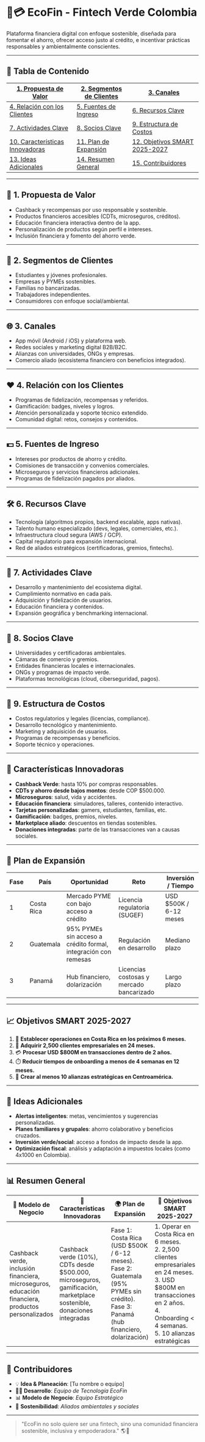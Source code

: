 # 🌱💳 EcoFin - Fintech Verde Colombia  

Plataforma financiera digital con enfoque sostenible, diseñada para fomentar el ahorro, ofrecer acceso justo al crédito, e incentivar prácticas responsables y ambientalmente conscientes.  

---

## 📑 Tabla de Contenido

| [1. Propuesta de Valor](#-1-propuesta-de-valor) | [2. Segmentos de Clientes](#-2-segmentos-de-clientes) | [3. Canales](#-3-canales) |
|-----------------------------------------------|----------------------------------------------------|---------------------------|
| [4. Relación con los Clientes](#-4-relación-con-los-clientes) | [5. Fuentes de Ingreso](#-5-fuentes-de-ingreso) | [6. Recursos Clave](#-6-recursos-clave) |
| [7. Actividades Clave](#-7-actividades-clave) | [8. Socios Clave](#-8-socios-clave) | [9. Estructura de Costos](#-9-estructura-de-costos) |
| [10. Características Innovadoras](#-características-innovadoras) | [11. Plan de Expansión](#-plan-de-expansión) | [12. Objetivos SMART 2025-2027](#-objetivos-smart-2025-2027) |
| [13. Ideas Adicionales](#-ideas-adicionales) | [14. Resumen General](#-resumen-general) | [15. Contribuidores](#-contribuidores) |

---

## 🔑 1. Propuesta de Valor
- Cashback y recompensas por uso responsable y sostenible.  
- Productos financieros accesibles (CDTs, microseguros, créditos).  
- Educación financiera interactiva dentro de la app.  
- Personalización de productos según perfil e intereses.  
- Inclusión financiera y fomento del ahorro verde.  

---

## 👥 2. Segmentos de Clientes
- Estudiantes y jóvenes profesionales.  
- Empresas y PYMEs sostenibles.  
- Familias no bancarizadas.  
- Trabajadores independientes.  
- Consumidores con enfoque social/ambiental.  

---

## 🌐 3. Canales
- App móvil (Android / iOS) y plataforma web.  
- Redes sociales y marketing digital B2B/B2C.  
- Alianzas con universidades, ONGs y empresas.  
- Comercio aliado (ecosistema financiero con beneficios integrados).  

---

## ❤️ 4. Relación con los Clientes
- Programas de fidelización, recompensas y referidos.  
- Gamificación: badges, niveles y logros.  
- Atención personalizada y soporte técnico extendido.  
- Comunidad digital: retos, consejos y contenidos.  

---

## 💵 5. Fuentes de Ingreso
- Intereses por productos de ahorro y crédito.  
- Comisiones de transacción y convenios comerciales.  
- Microseguros y servicios financieros adicionales.  
- Programas de fidelización pagados por aliados.  

---

## 🛠️ 6. Recursos Clave
- Tecnología (algoritmos propios, backend escalable, apps nativas).  
- Talento humano especializado (devs, legales, comerciales, etc.).  
- Infraestructura cloud segura (AWS / GCP).  
- Capital regulatorio para expansión internacional.  
- Red de aliados estratégicos (certificadoras, gremios, fintechs).  

---

## 🔧 7. Actividades Clave
- Desarrollo y mantenimiento del ecosistema digital.  
- Cumplimiento normativo en cada país.  
- Adquisición y fidelización de usuarios.  
- Educación financiera y contenidos.  
- Expansión geográfica y benchmarking internacional.  

---

## 🤝 8. Socios Clave
- Universidades y certificadoras ambientales.  
- Cámaras de comercio y gremios.  
- Entidades financieras locales e internacionales.  
- ONGs y programas de impacto verde.  
- Plataformas tecnológicas (cloud, ciberseguridad, pagos).  

---

## 💸 9. Estructura de Costos
- Costos regulatorios y legales (licencias, compliance).  
- Desarrollo tecnológico y mantenimiento.  
- Marketing y adquisición de usuarios.  
- Programas de recompensas y beneficios.  
- Soporte técnico y operaciones.  

---

## 🌟 Características Innovadoras
- **Cashback Verde**: hasta 10% por compras responsables.  
- **CDTs y ahorro desde bajos montos**: desde COP $500.000.  
- **Microseguros**: salud, vida y accidentes.  
- **Educación financiera**: simuladores, talleres, contenido interactivo.  
- **Tarjetas personalizadas**: gamers, estudiantes, familias, etc.  
- **Gamificación**: badges, premios, niveles.  
- **Marketplace aliado**: descuentos en tiendas sostenibles.  
- **Donaciones integradas**: parte de las transacciones van a causas sociales.  

---

## 🚀 Plan de Expansión

| **Fase** | **País** | **Oportunidad** | **Reto** | **Inversión / Tiempo** |
|----------|----------|-----------------|----------|------------------------|
| 1 | Costa Rica | Mercado PYME con bajo acceso a crédito | Licencia regulatoria (SUGEF) | USD $500K / 6-12 meses |
| 2 | Guatemala | 95% PYMEs sin acceso a crédito formal, integración con remesas | Regulación en desarrollo | Mediano plazo |
| 3 | Panamá | Hub financiero, dolarización | Licencias costosas y mercado bancarizado | Largo plazo |

---

## 📈 Objetivos SMART 2025-2027
1. 🏁 **Establecer operaciones en Costa Rica en los próximos 6 meses.**  
2. 👥 **Adquirir 2,500 clientes empresariales en 24 meses.**  
3. 💳 **Procesar USD $800M en transacciones dentro de 2 años.**  
4. ⏱️ **Reducir tiempos de onboarding a menos de 4 semanas en 12 meses.**  
5. 🤝 **Crear al menos 10 alianzas estratégicas en Centroamérica.**  

---

## 🧠 Ideas Adicionales
- **Alertas inteligentes**: metas, vencimientos y sugerencias personalizadas.  
- **Planes familiares y grupales**: ahorro colaborativo y beneficios cruzados.  
- **Inversión verde/social**: acceso a fondos de impacto desde la app.  
- **Optimización fiscal**: análisis y adaptación a impuestos locales (como 4x1000 en Colombia).  

---

## 📊 Resumen General

| 🚀 **Modelo de Negocio** | 🌟 **Características Innovadoras** | 🌍 **Plan de Expansión** | 🎯 **Objetivos SMART 2025-2027** | 💡 **Ideas Adicionales** | 👥 **Contribuidores** |
|---------------------------|-----------------------------------|--------------------------|----------------------------------|--------------------------|------------------------|
| Cashback verde, inclusión financiera, microseguros, educación financiera, productos personalizados | Cashback verde (10%), CDTs desde $500.000, microseguros, gamificación, marketplace sostenible, donaciones integradas | Fase 1: Costa Rica (USD $500K / 6-12 meses). <br> Fase 2: Guatemala (95% PYMEs sin crédito). <br> Fase 3: Panamá (hub financiero, dolarización) | 1. Operar en Costa Rica en 6 meses. <br> 2. 2,500 clientes empresariales en 24 meses. <br> 3. USD $800M en transacciones en 2 años. <br> 4. Onboarding < 4 semanas. <br> 5. 10 alianzas estratégicas | Alertas inteligentes, ahorro colaborativo, inversión verde/social, optimización fiscal local | 💡 Idea & Planeación: [Tu nombre] <br> 👨‍💻 Desarrollo: *Equipo de Tecnología* <br> 📊 Modelo: *Equipo Estratégico* <br> 🌱 Sostenibilidad: *Aliados* |

---

## 👥 Contribuidores
- 💡 **Idea & Planeación**: [Tu nombre o equipo]  
- 👨‍💻 **Desarrollo**: *Equipo de Tecnología EcoFin*  
- 📊 **Modelo de Negocio**: *Equipo Estratégico*  
- 🌱 **Sostenibilidad**: *Aliados ambientales y sociales*  

---

> "EcoFin no solo quiere ser una fintech, sino una comunidad financiera sostenible, inclusiva y empoderadora." 🌎🌱
